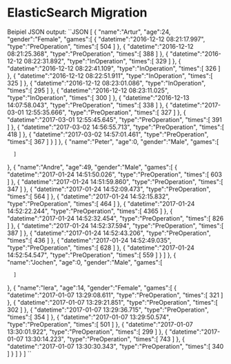 # ElasticSearch Migration
Beipiel JSON output:
``JSON
[
   {
      "name":"Artur",
      "age":24,
      "gender":"Female",
      "games":[
         {
            "datetime":"2016-12-12 08:21:17.997",
            "type":"PreOperation",
            "times":[
               504
            ]
         },
         {
            "datetime":"2016-12-12 08:21:25.368",
            "type":"PreOperation",
            "times":[
               388
            ]
         },
         {
            "datetime":"2016-12-12 08:22:31.892",
            "type":"InOperation",
            "times":[
               329
            ]
         },
         {
            "datetime":"2016-12-12 08:22:41.109",
            "type":"InOperation",
            "times":[
               326
            ]
         },
         {
            "datetime":"2016-12-12 08:22:51.911",
            "type":"InOperation",
            "times":[
               325
            ]
         },
         {
            "datetime":"2016-12-12 08:23:01.086",
            "type":"InOperation",
            "times":[
               295
            ]
         },
         {
            "datetime":"2016-12-12 08:23:11.025",
            "type":"InOperation",
            "times":[
               300
            ]
         },
         {
            "datetime":"2016-12-13 14:07:58.043",
            "type":"PreOperation",
            "times":[
               338
            ]
         },
         {
            "datetime":"2017-03-01 12:55:35.666",
            "type":"PreOperation",
            "times":[
               327
            ]
         },
         {
            "datetime":"2017-03-01 12:55:45.645",
            "type":"PreOperation",
            "times":[
               391
            ]
         },
         {
            "datetime":"2017-03-02 14:56:55.713",
            "type":"PreOperation",
            "times":[
               418
            ]
         },
         {
            "datetime":"2017-03-02 14:57:01.461",
            "type":"PreOperation",
            "times":[
               367
            ]
         }
      ]
   },
   {
      "name":"Peter",
      "age":0,
      "gender":"Male",
      "games":[

      ]
   },
   {
      "name":"Andre",
      "age":49,
      "gender":"Male",
      "games":[
         {
            "datetime":"2017-01-24 14:51:50.026",
            "type":"PreOperation",
            "times":[
               603
            ]
         },
         {
            "datetime":"2017-01-24 14:51:59.860",
            "type":"PreOperation",
            "times":[
               347
            ]
         },
         {
            "datetime":"2017-01-24 14:52:09.473",
            "type":"PreOperation",
            "times":[
               564
            ]
         },
         {
            "datetime":"2017-01-24 14:52:15.832",
            "type":"PreOperation",
            "times":[
               464
            ]
         },
         {
            "datetime":"2017-01-24 14:52:22.244",
            "type":"PreOperation",
            "times":[
               4365
            ]
         },
         {
            "datetime":"2017-01-24 14:52:32.454",
            "type":"PreOperation",
            "times":[
               826
            ]
         },
         {
            "datetime":"2017-01-24 14:52:37.594",
            "type":"PreOperation",
            "times":[
               387
            ]
         },
         {
            "datetime":"2017-01-24 14:52:43.206",
            "type":"PreOperation",
            "times":[
               436
            ]
         },
         {
            "datetime":"2017-01-24 14:52:49.035",
            "type":"PreOperation",
            "times":[
               628
            ]
         },
         {
            "datetime":"2017-01-24 14:52:54.547",
            "type":"PreOperation",
            "times":[
               559
            ]
         }
      ]
   },
   {
      "name":"Jochen",
      "age":0,
      "gender":"Male",
      "games":[

      ]
   },
   {
      "name":"lera",
      "age":14,
      "gender":"Female",
      "games":[
         {
            "datetime":"2017-01-07 13:29:08.611",
            "type":"PreOperation",
            "times":[
               321
            ]
         },
         {
            "datetime":"2017-01-07 13:29:21.851",
            "type":"PreOperation",
            "times":[
               302
            ]
         },
         {
            "datetime":"2017-01-07 13:29:36.715",
            "type":"PreOperation",
            "times":[
               354
            ]
         },
         {
            "datetime":"2017-01-07 13:29:50.574",
            "type":"PreOperation",
            "times":[
               501
            ]
         },
         {
            "datetime":"2017-01-07 13:30:01.922",
            "type":"PreOperation",
            "times":[
               299
            ]
         },
         {
            "datetime":"2017-01-07 13:30:14.223",
            "type":"PreOperation",
            "times":[
               743
            ]
         },
         {
            "datetime":"2017-01-07 13:30:30.343",
            "type":"PreOperation",
            "times":[
               340
            ]
         }
      ]
   }
]
``
